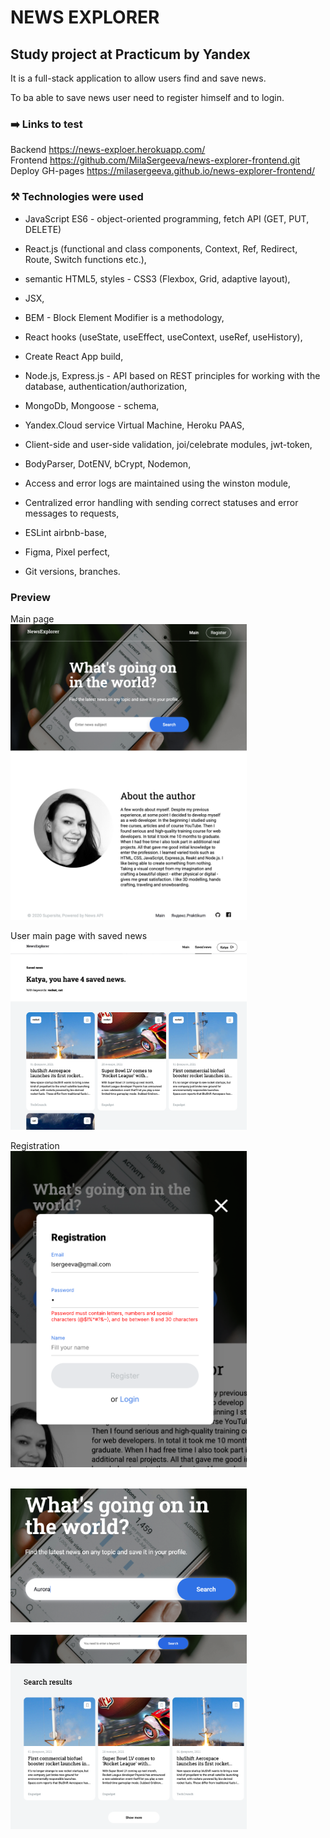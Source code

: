 # NEWS EXPLORER

## Study project at Practicum by Yandex

It is a full-stack application to allow users find and save news.

To ba able to save news user need to register himself and to login.

### :arrow_right: Links to test

Backend https://news-exploer.herokuapp.com/ <br>
Frontend https://github.com/MilaSergeeva/news-explorer-frontend.git
Deploy GH-pages https://milasergeeva.github.io/news-explorer-frontend/

### :hammer_and_pick: Technologies were used

- JavaScript ES6 - object-oriented programming, fetch API (GET, PUT, DELETE)

- React.js (functional and class components, Context, Ref, Redirect, Route, Switch functions etc.),

- semantic HTML5, styles - CSS3 (Flexbox, Grid, adaptive layout),

- JSX,

- BEM - Block Element Modifier is a methodology,

- React hooks (useState, useEffect, useContext, useRef, useHistory),

- Create React App build,

- Node.js, Express.js - API based on REST principles for working with the database, authentication/authorization,

- MongoDb, Mongoose - schema,

- Yandex.Cloud service Virtual Machine, Heroku PAAS,

- Client-side and user-side validation, joi/celebrate modules, jwt-token,

- BodyParser, DotENV, bCrypt, Nodemon,

- Access and error logs are maintained using the winston module,

- Centralized error handling with sending correct statuses and error messages to requests,

- ESLint airbnb-base,

- Figma, Pixel perfect,

- Git versions, branches.

### Preview

Main page<br/>
<img src="./screenshots/main_page.png" width="75%" height="75%"><br/>

User main page with saved news <br/>
<img src="./screenshots/saved_news_main.png" width="75%" height="75%"><br/>

Registration <br/>
<img src="./screenshots/registration.png" width="75%" height="75%"><br/>

<br/>
<img src="./screenshots/Search_form.png" width="75%" height="75%"><br/>

<br/>
<img src="./screenshots/search_result.png" width="75%" height="75%"><br/>
